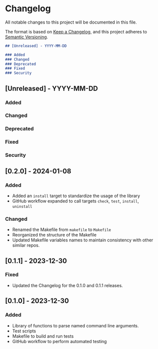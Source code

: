 # Changelog

All notable changes to this project will be documented in this file.

The format is based on [Keep a Changelog](https://keepachangelog.com/en/1.0.0/),
and this project adheres to [Semantic Versioning](https://semver.org/spec/v2.0.0.html).

```markdown
## [Unreleased] - YYYY-MM-DD

### Added
### Changed
### Deprecated
### Fixed
### Security
```

## [Unreleased] - YYYY-MM-DD

### Added
### Changed
### Deprecated
### Fixed
### Security


## [0.2.0] - 2024-01-08

### Added
- Added an `install` target to standardize the usage of the library
- GitHub workflow expanded to call targets `check`, `test`, `install`, `uninstall`
### Changed
- Renamed the Makefile from `makefile` to `Makefile`
- Reorganized the structure of the Makefile
- Updated Makefile variables names to maintain consistency with other similar repos.


## [0.1.1] - 2023-12-30

### Fixed
- Updated the Changelog for the 0.1.0 and 0.1.1 releases.

## [0.1.0] - 2023-12-30

### Added
- Library of functions to parse named command line arguments.
- Test scripts
- Makefile to build and run tests
- GitHub workflow to perform automated testing
